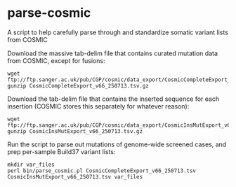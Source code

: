parse-cosmic
============

A script to help carefully parse through and standardize somatic variant lists from COSMIC

Download the massive tab-delim file that contains curated mutation data from COSMIC, except for fusions:

    wget ftp://ftp.sanger.ac.uk/pub/CGP/cosmic/data_export/CosmicCompleteExport_v66_250713.tsv.gz
    gunzip CosmicCompleteExport_v66_250713.tsv.gz

Download the tab-delim file that contains the inserted sequence for each insertion (COSMIC stores this separately for whatever reason):

    wget ftp://ftp.sanger.ac.uk/pub/CGP/cosmic/data_export/CosmicInsMutExport_v66_250713.tsv.gz
    gunzip CosmicInsMutExport_v66_250713.tsv.gz

Run the script to parse out mutations of genome-wide screened cases, and prep per-sample Build37 variant lists:

    mkdir var_files
    perl bin/parse_cosmic.pl CosmicCompleteExport_v66_250713.tsv CosmicInsMutExport_v66_250713.tsv var_files
